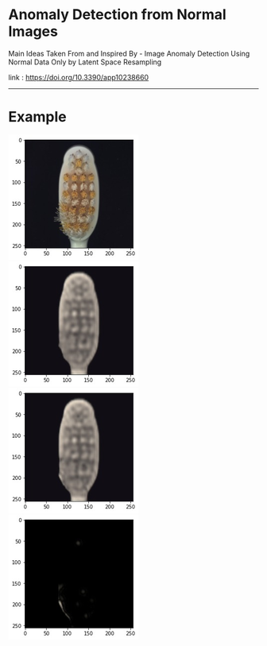 # Anomaly Detection from Normal Images


Main Ideas Taken From and Inspired By - Image Anomaly Detection Using Normal Data Only by
Latent Space Resampling

link : https://doi.org/10.3390/app10238660


_______________________________________________________________

# Example 
                              
<img src="images/original.jpeg"><img src="images/direct.jpeg"><img src="images/resampled.jpeg"><img src="images/difference.jpeg">
